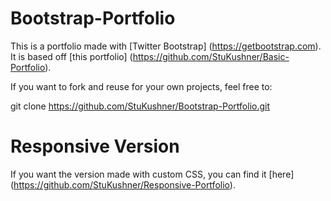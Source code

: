 # Bootstrap-Portfolio

This is a portfolio made with [Twitter Bootstrap] (https://getbootstrap.com). 
It is based off [this portfolio] (https://github.com/StuKushner/Basic-Portfolio).

If you want to fork and reuse for your own projects, feel free to:

git clone https://github.com/StuKushner/Bootstrap-Portfolio.git

# Responsive Version

If you want the version made with custom CSS, you can find it [here] (https://github.com/StuKushner/Responsive-Portfolio).
